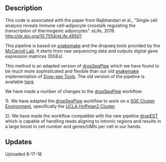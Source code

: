 Description
------------------

This code is associated with the paper from Rajbhandari et al., "Single cell analysis reveals immune cell–adipocyte crosstalk regulating the transcription of thermogenic adipocytes". eLife, 2019. http://dx.doi.org/10.7554/eLife.49501 

This pipeline is based on [snakemake](https://snakemake.readthedocs.io/en/stable/) and the dropseq tools provided by the [McCarroll Lab](http://mccarrolllab.com/dropseq/). It starts from raw sequencing data and outputs digital gene expression matrices (DGEs).

This method is an adapted version of [dropSeqPipe](https://github.com/Hoohm/dropSeqPipe) which we have found to be much more sophisticated and flexible than our old [snakemake](https://snakemake.readthedocs.io/en/stable/) implementation of [Drop-seq Tools](http://mccarrolllab.com/download/1276/). The old version of the pipeline is available [here](https://github.com/darneson/DropSeq)

We have made a number of changes to the [dropSeqPipe](https://github.com/Hoohm/dropSeqPipe) workflow:

1). We have adapted the [dropSeqPipe](https://github.com/Hoohm/dropSeqPipe) workflow to work on a [SGE Cluster Environment](http://star.mit.edu/cluster/docs/0.93.3/guides/sge.html), specifically the [UCLA Hoffman2 Cluster](https://www.hoffman2.idre.ucla.edu/computing/sge/).

2). We have made the workflow compatible with the new pipeline [dropEST](https://github.com/hms-dbmi/dropEst) which is capable of handling reads aligning to intronic regions and results in a large boost in cell number and genes/UMIs per cell in our hands.

Updates
------------------
Uploaded 8-17-18
